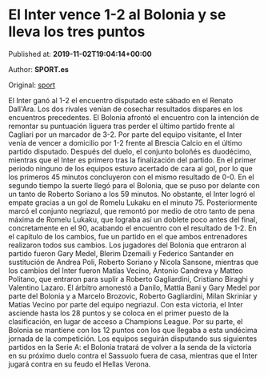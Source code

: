 
# El Inter vence 1-2 al Bolonia y se lleva los tres puntos

Published at: **2019-11-02T19:04:14+00:00**

Author: **SPORT.es**

Original: [sport](https://www.sport.es/es/noticias/calcio/el-inter-vence-1-2-al-bolonia-y-se-lleva-los-tres-puntos-7711923)

El Inter ganó al 1-2 el encuentro disputado este sábado en el Renato Dall'Ara. Los dos rivales venían de cosechar resultados dispares en los encuentros precedentes. El Bolonia afrontó el encuentro con la intención de remontar su puntuación liguera tras perder el último partido frente al Cagliari por un marcador de 3-2. Por parte del equipo visitante, el Inter venía de vencer a domicilio por 1-2 frente al Brescia Calcio en el último partido disputado. Después del duelo, el conjunto boloñés es duodécimo, mientras que el Inter es primero tras la finalización del partido.
En el primer periodo ninguno de los equipos estuvo acertado de cara al gol, por lo que los primeros 45 minutos concluyeron con el mismo resultado de 0-0.
En el segundo tiempo la suerte llegó para el Bolonia, que se puso por delante con un tanto de Roberto Soriano a los 59 minutos. No obstante, el Inter logró el empate gracias a un gol de Romelu Lukaku en el minuto 75. Posteriormente marcó el conjunto negriazul, que remontó por medio de otro tanto de pena máxima de Romelu Lukaku, que lograba así un doblete poco antes del final, concretamente en el 90, acabando el encuentro con el resultado de 1-2.
En el capítulo de los cambios, fue un partido en el que ambos entrenadores realizaron todos sus cambios. Los jugadores del Bolonia que entraron al partido fueron Gary Medel, Blerim Dzemaili y Federico Santander en sustitución de Andrea Poli, Roberto Soriano y Nicola Sansone, mientras que los cambios del Inter fueron Matías Vecino, Antonio Candreva y Matteo Politano, que entraron para suplir a Roberto Gagliardini, Cristiano Biraghi y Valentino Lazaro.
El árbitro amonestó a Danilo, Mattia Bani y Gary Medel por parte del Bolonia y a Marcelo Brozovic, Roberto Gagliardini, Milan Skriniar y Matías Vecino por parte del equipo negriazul.
Con esta victoria, el Inter asciende hasta los 28 puntos y se coloca en el primer puesto de la clasificación, en lugar de acceso a Champions League. Por su parte, el Bolonia se mantiene con los 12 puntos con los que llegaba a esta undécima jornada de la competición.
Los equipos seguirán disputando sus siguientes partidos en la Serie A: el Bolonia tratará de volver a la senda de la victoria en su próximo duelo contra el Sassuolo fuera de casa, mientras que el Inter jugará contra en su feudo el Hellas Verona.
